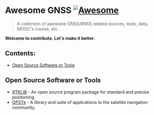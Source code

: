 # Awesome GNSS [![Awesome](https://cdn.rawgit.com/sindresorhus/awesome/d7305f38d29fed78fa85652e3a63e154dd8e8829/media/badge.svg)](https://github.com/karimi-hadi/awesome-gnss)

> A collection of awesome GNSS/RNSS related sources, tools, data, MOOC's course, etc. 

**Welcome to contribute. Let's make it better.**

## Contents:
- [Open Source Software or Tools](#open-source-software-or-tools)


## Open Source Software or Tools 
- [RTKLIB](https://github.com/tomojitakasu/RTKLIB) - An open source program package for standard and precise positioning.
- [GPSTk](https://github.com/SGL-UT/GPSTk) - A library and suite of applications to the satellite navigation community.

